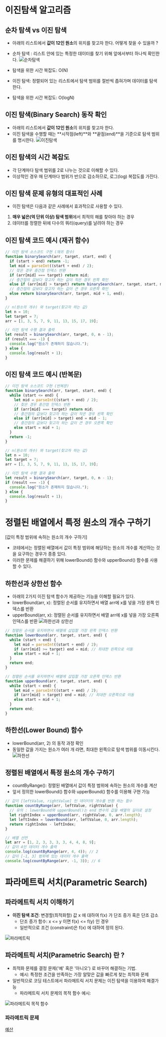 # 이진탐색 알고리즘

## 순차 탐색 vs 이진 탐색

- 아래의 리스트에서 **값이 12인 원소**의 위치를 찾고자 한다. 어떻게 찾을 수 있을까 ?
- 순차 탐색 : 리스트 안에 있는 특정한 데이터를 찾기 위해 앞에서부터 하나씩 확인한다.
  ![순차탐색](./순차탐색.png)
- 탐색을 위한 시간 복잡도: O(N)

- 이진 탐색: 정렬되어 있는 리스트에서 탐색 범위를 절반씩 좁혀가며 데이터를 탐색한다.
- 탐색을 위한 시간 복잡도: O(logN)

## 이진 탐색(Binary Search) 동작 확인

- 아래의 리스트에서 **값이 12인 원소**의 위치를 찾고자 한다.
- 이진 탐색을 수행할 때는 **시작점(left)**와 **끝점(end)**을 기준으로 탐색 범위를 명시한다.
  ![이진탐색](./이진탐색.png)

## 이진 탐색의 시간 복잡도

- 각 단계마다 탐색 범위를 2로 나누는 것으로 이해할 수 있다.
- 이상적인 경우 매 단계마다 범위가 반으로 감소하므로, 로그(log) 복잡도를 가진다.

## 이진 탐색 문제 유형의 대표적인 사례

- 이진 탐색은 다음과 같은 사례에서 효과적으로 사용할 수 있다.

1. **매우 넓은(억 단위 이상) 탐색 범위**에서 최적의 해를 찾아야 하는 경우
2. 데이터를 정렬한 뒤에 다수의 쿼리(query)를 날려야 하는 경우

## 이진 탐색 코드 예시 (재귀 함수)

```js
// 이진 탐색 소스코드 구현 (재귀 함수)
function binarySearch(arr, target, start, end) {
  if (start > end) return -1;
  let mid = parseInt((start + end) / 2);
  // 찾은 경우 중간점 인덱스 반환
  if (arr[mid] === target) return mid;
  // 중간점의 값보다 찾고자 하는 값이 작은 경우 왼쪽 확인
  else if (arr[mid] > target) return binarySearch(arr, target, start, mid - 1);
  // 중간점의 값보다 찾고자 하는 값이 큰 경우 오른쪽 확인
  else return binarySearch(arr, target, mid + 1, end);
}

// n(원소의 개수) 와 target(찾고자 하는 값)
let n = 10;
let target = 7;
arr = [1, 3, 5, 7, 9, 11, 13, 15, 17, 19];

// 이진 탐색 수행 결과 출력
let result = binarySearch(arr, target, 0, n - 1);
if (result === -1) {
  console.log("원소가 존재하지 않습니다.");
} else {
  console.log(result + 1);
}
```

## 이진 탐색 코드 예시 (반복문)

```js
// 이진 탐색 소스코드 구현 (반복문)
function binarySearch(arr, target, start, end) {
  while (start <= end) {
    let mid = parseInt((start + end) / 2);
    // 찾은 경우 중간점 인덱스 반환
    if (arr[mid] === target) return mid;
    // 중간점의 값보다 찾고자 하는 값이 작은 경우 왼쪽 확인
    else if (arr[mid] > target) end = mid - 1;
    // 중간점의 값보다 찾고자 하는 값이 큰 경우 오른쪽 확인
    else start = mid + 1;
  }
  return -1;
}

// n(원소의 개수) 와 target(찾고자 하는 값)
let n = 10;
let target = 7;
arr = [1, 3, 5, 7, 9, 11, 13, 15, 17, 19];

// 이진 탐색 수행 결과 출력
let result = binarySearch(arr, target, 0, n - 1);
if (result === -1) {
  console.log("원소가 존재하지 않습니다.");
} else {
  console.log(result + 1);
}
```

# 정렬된 배열에서 특정 원소의 개수 구하기

[값이 특정 범위에 속하는 원소의 개수 구하기]

- 코테에서는 정렬된 배열에서 값이 특정 범위에 해당하는 원소의 개수를 계산하는 것을 요구하는 경우가 종종 있다.
- 이러한 문제를 해결하기 위해 lowerBound() 함수와 upperBound() 함수를 사용할 수 있다.

## 하한선과 상한선 함수

- 아래의 2가지 이진 탐색 함수가 제공하는 기능을 이해할 필요가 있다.
- lowerBound(arr, x): 정렬된 순서를 유지하면서 배열 arr에 x를 넣을 가장 왼쪽 인덱스를 반환
- upperBound(arr, x): 정렬된 순서를 유지하면서 배열 arr에 x를 넣을 가장 오른쪽 인덱스를 반환
  ![하한선과 상한선](./상하한선.png)

```js
// 정렬된 순서를 유지하면서 배열에 삽입할 가장 왼쪽 인덱스 반환
function lowerBound(arr, target, start, end) {
  while (start < end) {
    let mid = parseInt((start + end) / 2);
    if (arr[mid] >= target) end = mid; // 최대한 왼쪽으로 이동
    else start = mid + 1;
  }
  return end;
}

// 정렬된 순서를 유지하면서 배열에 삽입할 가장 오른쪽 인덱스 반환
function upperBound(arr, target, start, end) {
  while (start < end) {
    let mid = parseInt((start + end) / 2);
    if (arr[mid] > target) end = mid; // 최대한 오른쪽으로 이동
    else start = mid + 1;
  }
  return end;
}
```

## 하한선(Lower Bound) 함수

- lowerBound(arr, 2) 의 동작 과정 확인
- 동일한 값을 가지는 원소가 여러 개 라면, 최대한 왼쪽으로 탐색 범위를 이동시킨다.
  ![하한선](./하한선.png)

## 정렬된 배열에서 특정 원소의 개수 구하기

- countByRange(): 정렬된 배열에서 값이 특정 범위에 속하는 원소의 개수를 계산
- 앞서 정의한 lowerBound() 함수와 upperBound() 함수를 이용해 구현 가능

```js
// 값이 [leftValue, rightValue] 인 데이터의 개수를 반환 하는 함수
function countByRange(arr, leftValue, rightValue) {
  // 유의 : lowerBound와 upperBound()는 end 변수의 값을 배열의 길이로 설정
  let rightIndex = upperBound(arr, rightValue, 0, arr.length);
  let leftIndex = lowerBound(arr, leftValue, 0, arr.length);
  return rightIndex - leftIndex;
}

// 배열 선언
let arr = [1, 2, 3, 3, 3, 3, 4, 4, 8, 9];
// 값이 4인 데이터 개수 출력
console.log(countByRange(arr, 4, 4)); // 2
// 값이 [-1, 3] 범위에 있는 데이터 개수 출력
console.log(countByRange(arr, -1, 3)); // 6
```

# 파라메트릭 서치(Parametric Search)

## 파라메트릭 서치 이해하기

- **이진 탐색 조건**: 변경할(최적화할) 값 x 에 대하여 f(x) 가 단조 증가 혹은 단조 감소
  - 단조 증가 함수: x <= y 이면 f(x) <= f(y) 인 경우
  - 일반적으로 조건 (constraint)은 f(x) 에 대하여 정의 된다.

![파라메트릭](./파라메트릭.png)

## 파라메트릭 서치(Parametric Search) 란 ?

- 최적화 문제를 결정 문제('예' 혹은 '아니오') 로 바꾸어 해결하는 기법.
  - 예시: 특정한 조건을 만족하는 가장 알맞은 값을 빠르게 찾는 최적화 문제
- 일반적으로 코딩 테스트에서 파라메트릭 서치 문제는 이진 탐색을 이용하여 해결가능
  - 파라메트릭 서치 문제의 목적 함수 예시:

![파라메트릭 목적 함수](./파라메트릭1.png)

### 파라메트릭 문제

[예산](https://www.acmicpc.net/problem/2512)
